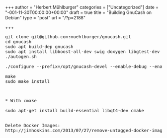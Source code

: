 +++
author = "Herbert Mühlburger"
categories = ["Uncategorized"]
date = "-001-11-30T00:00:00+00:00"
draft = true
title = "Building GnuCash on Debian"
type = "post"
url = "/?p=2188"

+++
&nbsp;

<pre>git clone git@github.com:muehlburger/gnucash.git
cd gnucash
sudo apt build-dep gnucash
sudo apt install libboost-all-dev swig doxygen libgtest-dev
./autogen.sh

./configure --prefix=/opt/gnucash-devel --enable-debug --enable-doxygen --enable-error-on-warning --enable-compile-warnings --enable-ofx

make
sudo make install


</pre>

<pre>* With cmake

sudo apt-get install build-essential libqt4-dev cmake


Delete Docker Images:
http://jimhoskins.com/2013/07/27/remove-untagged-docker-images.html
</pre>